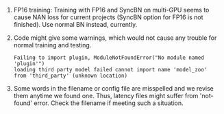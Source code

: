 
1. FP16 training: Training with FP16 and SyncBN on multi-GPU seems to cause NAN loss for current projects (SyncBN option for FP16 is not finished). Use normal BN instead, currently.

2. Code might give some warnings, which would not cause any trouble for normal training and testing.

   ```
   Failing to import plugin, ModuleNotFoundError("No module named 'plugin'")
   loading third party model failed cannot import name 'model_zoo' from 'third_party' (unknown location)
   ```
   
3. Some words in the filename or config file are misspelled and we revise them anytime we found one. Thus, latency files might suffer from 'not-found' error. Check the filename if meeting such a situation. 
